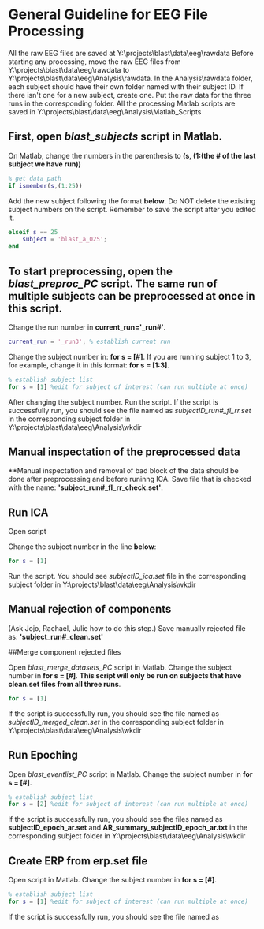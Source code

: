 # General Guideline for EEG File Processing

All the raw EEG files are saved at Y:\projects\blast\data\eeg\rawdata
Before starting any processing, move the raw EEG files from  Y:\projects\blast\data\eeg\rawdata to Y:\projects\blast\data\eeg\Analysis\rawdata. In the Analysis\rawdata folder, each subject should have their own folder named with their subject ID. If there isn't one for a new subject, create one. Put the raw data for the three runs in the corresponding folder.
All the processing Matlab scripts are saved in Y:\projects\blast\data\eeg\Analysis\Matlab_Scripts

## First, open *blast_subjects* script in Matlab. 

On Matlab, change the numbers in the parenthesis to **(s, (1:(the # of the last subject we have run))**

```Matlab
% get data path
if ismember(s,(1:25))
```

Add the new subject following the format **below**. Do NOT delete the existing subject numbers on the script. Remember to save the script after you edited it.

```Matlab
elseif s == 25
    subject = 'blast_a_025';
end
```

## To start preprocessing, open the *blast_preproc_PC* script. The same run of multiple subjects can be preprocessed at once in this script.

Change the run number in **current_run='_run#'**. 

```Matlab
current_run = '_run3'; % establish current run
```

Change the subject number in: **for s = [#]**. If you are running subject 1 to 3, for example, change it in this format: **for s = [1:3]**. 

```Matlab
% establish subject list
for s = [1] %edit for subject of interest (can run multiple at once)
```

After changing the subject number. Run the script. If the script is successfully run, you should see the file named as *subjectID_run#_fl_rr.set* in the corresponding subject folder in Y:\projects\blast\data\eeg\Analysis\wkdir

## Manual inspectation of the preprocessed data 
**Manual inspectation and removal of bad block of the data should be done after preprocessing and before runinng ICA. Save file that is checked with the name: **'subject_run#_fl_rr_check.set'**.

## Run ICA

Open  script

Change the subject number in the line **below**: 

```Matlab
for s = [1]
```

Run the script. You should see *subjectID_ica.set* file in the corresponding subject folder in Y:\projects\blast\data\eeg\Analysis\wkdir 

## Manual rejection of components

(Ask Jojo, Rachael, Julie how to do this step.) Save manually rejected file as: **'subject_run#_clean.set'**

##Merge component rejected files

Open *blast_merge_datasets_PC* script in Matlab. Change the subject number in **for s = [#]**. **This script will only be run on subjects that have **clean.set** files from all three runs**. 

```Matlab
for s = [1]
```

If the script is successfully run, you should see the file named as *subjectID_merged_clean.set* in the corresponding subject folder in Y:\projects\blast\data\eeg\Analysis\wkdir

## Run Epoching

Open *blast_eventlist_PC* script in Matlab. Change the subject number in **for s = [#]**.


```Matlab
% establish subject list
for s = [2] %edit for subject of interest (can run multiple at once)
```

If the script is successfully run, you should see the files named as **subjectID_epoch_ar.set** and **AR_summary_subjectID_epoch_ar.txt** in the corresponding subject folder in Y:\projects\blast\data\eeg\Analysis\wkdir

## Create ERP from erp.set file

Open  script in Matlab. Change the subject number in **for s = [#]**.

```Matlab
% establish subject list
for s = [1] %edit for subject of interest (can run multiple at once)
```

If the script is successfully run, you should see the file named as 
